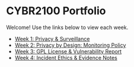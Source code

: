 # CYBR2100 Portfolio

Welcome! Use the links below to view each week.

- [Week 1: Privacy & Surveillance](week-01/index.md)
- [Week 2: Privacy by Design: Monitoring Policy](week-02/index.md)
- [Week 3: GPL License & Vulnerability Report](week-03/index.md)
- [Week 4: Incident Ethics & Evidence Notes](week-04/index.md)
